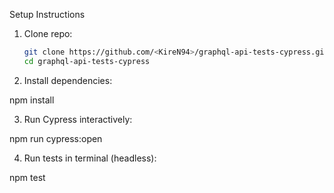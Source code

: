 Setup Instructions

1. Clone repo:
   ```bash
   git clone https://github.com/<KireN94>/graphql-api-tests-cypress.git
   cd graphql-api-tests-cypress

 2. Install dependencies:

npm install

3. Run Cypress interactively:

npm run cypress:open

4. Run tests in terminal (headless):

npm test
